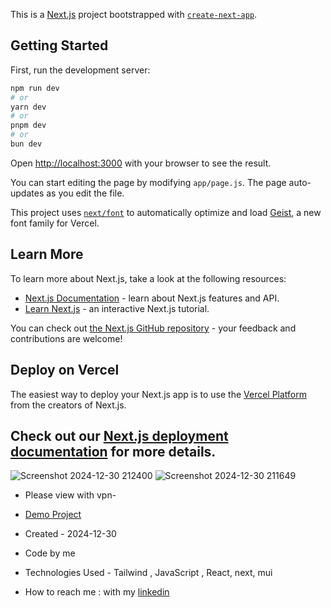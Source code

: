 This is a [Next.js](https://nextjs.org) project bootstrapped with [`create-next-app`](https://github.com/vercel/next.js/tree/canary/packages/create-next-app).

## Getting Started

First, run the development server:

```bash
npm run dev
# or
yarn dev
# or
pnpm dev
# or
bun dev
```

Open [http://localhost:3000](http://localhost:3000) with your browser to see the result.

You can start editing the page by modifying `app/page.js`. The page auto-updates as you edit the file.

This project uses [`next/font`](https://nextjs.org/docs/app/building-your-application/optimizing/fonts) to automatically optimize and load [Geist](https://vercel.com/font), a new font family for Vercel.

## Learn More

To learn more about Next.js, take a look at the following resources:

- [Next.js Documentation](https://nextjs.org/docs) - learn about Next.js features and API.
- [Learn Next.js](https://nextjs.org/learn) - an interactive Next.js tutorial.

You can check out [the Next.js GitHub repository](https://github.com/vercel/next.js) - your feedback and contributions are welcome!

## Deploy on Vercel

The easiest way to deploy your Next.js app is to use the [Vercel Platform](https://vercel.com/new?utm_medium=default-template&filter=next.js&utm_source=create-next-app&utm_campaign=create-next-app-readme) from the creators of Next.js.

Check out our [Next.js deployment documentation](https://nextjs.org/docs/app/building-your-application/deploying) for more details.
 --------------------------------------------------------------------------
 ![Screenshot 2024-12-30 212400](https://github.com/user-attachments/assets/a3251919-1c98-4aeb-a106-248d7b162a79)
![Screenshot 2024-12-30 211649](https://github.com/user-attachments/assets/605faf85-ad58-4c5d-9a0d-c58c360bfb16)

-  Please view with vpn-
- [Demo Project](https://admin-panel2-virid.vercel.app/dashboard)

- Created - 2024-12-30
- Code by me
- Technologies Used - Tailwind , JavaScript , React, next, mui
- How to reach me : with my [linkedin](https://www.linkedin.com/in/zahra-karami-7643ba231/)
